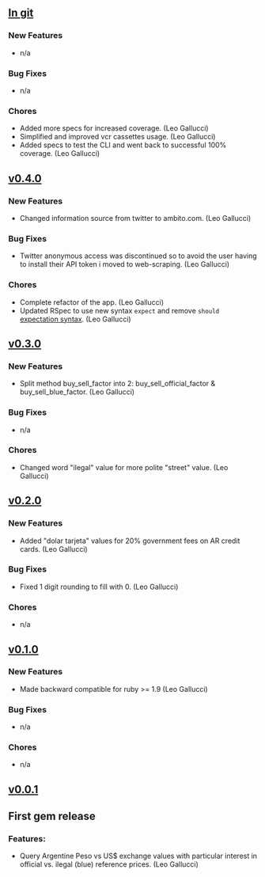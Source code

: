 ## [In git](https://github.com/elgalu/dolarblue/compare/v0.4.0...HEAD)

### New Features
* n/a

### Bug Fixes
* n/a

### Chores
* Added more specs for increased coverage. (Leo Gallucci)
* Simplified and improved vcr cassettes usage. (Leo Gallucci)
* Added specs to test the CLI and went back to successful 100% coverage. (Leo Gallucci)

## [v0.4.0](https://github.com/elgalu/dolarblue/tree/v0.4.0)

### New Features
* Changed information source from twitter to ambito.com. (Leo Gallucci)

### Bug Fixes
* Twitter anonymous access was discontinued so to avoid the user having to install their API token i moved to web-scraping. (Leo Gallucci)

### Chores
* Complete refactor of the app. (Leo Gallucci)
* Updated RSpec to use new syntax `expect` and remove `should` [expectation syntax](http://goo.gl/BGxqP). (Leo Gallucci)

## [v0.3.0](https://github.com/elgalu/dolarblue/tree/v0.3.0)

### New Features
* Split method buy_sell_factor into 2: buy_sell_official_factor & buy_sell_blue_factor. (Leo Gallucci)

### Bug Fixes
* n/a

### Chores
* Changed word "ilegal" value for more polite "street" value. (Leo Gallucci)

## [v0.2.0](https://github.com/elgalu/dolarblue/tree/v0.2.0)

### New Features
* Added "dolar tarjeta" values for 20% government fees on AR credit cards. (Leo Gallucci)

### Bug Fixes
* Fixed 1 digit rounding to fill with 0. (Leo Gallucci)

### Chores
* n/a

## [v0.1.0](https://github.com/elgalu/dolarblue/tree/v0.1.0)

### New Features
* Made backward compatible for ruby >= 1.9 (Leo Gallucci)

### Bug Fixes
* n/a

### Chores
* n/a

## [v0.0.1](https://github.com/elgalu/dolarblue/tree/v0.0.1)

## First gem release

### Features:
* Query Argentine Peso vs US$ exchange values with particular interest in official vs. ilegal (blue) reference prices. (Leo Gallucci)
